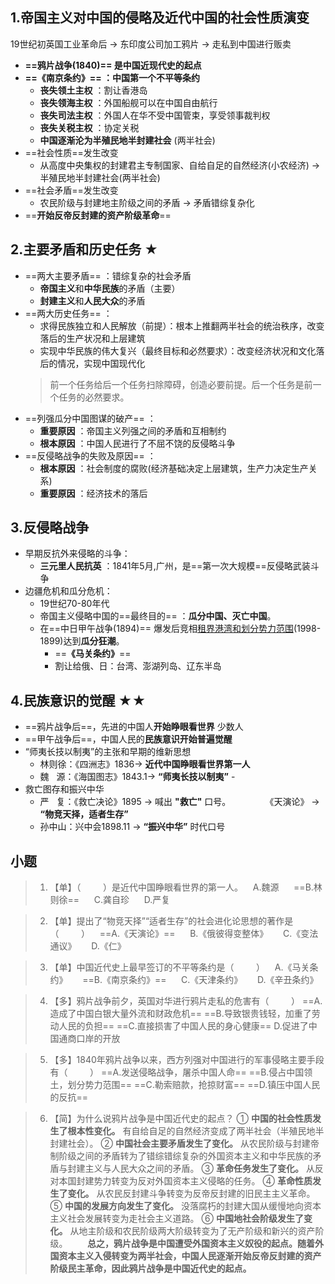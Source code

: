 ## 1.帝国主义对中国的侵略及近代中国的社会性质演变
19世纪初英国工业革命后 → 东印度公司加工鸦片 → 走私到中国进行贩卖
- **==鸦片战争(1840)== 是中国近现代史的起点**
- **==《南京条约》== ：中国第一个不平等条约**
    - **丧失领土主权** ：割让香港岛
    - **丧失领海主权** ：外国船舰可以在中国自由航行
    - **丧失司法主权** ：外国人在华不受中国管束，享受领事裁判权
    - **丧失关税主权** ：协定关税
    - **中国逐渐沦为半殖民地半封建社会** (两半社会)
- ==社会性质==发生改变
    - 从高度中央集权的封建君主专制国家、自给自足的自然经济(小农经济) → 半殖民地半封建社会(两半社会)
- ==社会矛盾==发生改变
    - 农民阶级与封建地主阶级之间的矛盾 → 矛盾错综复杂化
- ==**开始反帝反封建的资产阶级革命**==

## 2.主要矛盾和历史任务 ★
- ==两大主要矛盾== ：错综复杂的社会矛盾
    - **帝国主义**和**中华民族**的矛盾（主要）
    - **封建主义**和**人民大众**的矛盾
- ==两大历史任务== ：
    - 求得民族独立和人民解放（前提）：根本上推翻两半社会的统治秩序，改变落后的生产状况和上层建筑
    - 实现中华民族的伟大复兴（最终目标和必然要求）：改变经济状况和文化落后的情况，实现中国现代化
    > 前一个任务给后一个任务扫除障碍，创造必要前提。后一个任务是前一个任务的必然要求。
- ==列强瓜分中国图谋的破产== ：
    - **重要原因** ：帝国主义列强之间的矛盾和互相制约
    - **根本原因** ：中国人民进行了不屈不饶的反侵略斗争
- ==反侵略战争的失败及原因== ：
    - **根本原因** ：社会制度的腐败(经济基础决定上层建筑，生产力决定生产关系)
    - **重要原因** ：经济技术的落后

## 3.反侵略战争
- 早期反抗外来侵略的斗争：
    - **三元里人民抗英** ：1841年5月,广州，是==第一次大规模==反侵略武装斗争
- 边疆危机和瓜分危机：
    - 19世纪70-80年代
    - 帝国主义侵略中国的==最终目的== ：**瓜分中国、灭亡中国**。
    - 在==中日甲午战争(1894)== 爆发后竞相<u>租界港湾和划分势力范围</u>(1998-1899)达到**瓜分狂潮**。
        - ==**《马关条约》**==
        - 割让给俄、日：台湾、澎湖列岛、辽东半岛

## 4.民族意识的觉醒 ★★
- ==鸦片战争后==，先进的中国人**开始睁眼看世界** 少数人
- ==甲午战争后==，中国人民的**民族意识开始普遍觉醒**
- “师夷长技以制夷”的主张和早期的维新思想
    - 林则徐：《四洲志》1836→ **近代中国睁眼看世界第一人**
    - 魏$~~~$源：《海国图志》1843.1→ **“师夷长技以制夷”** -
- 救亡图存和振兴中华
    - 严$~~~$复：《救亡决论》1895 → 喊出 **"救亡"** 口号。
    $~~~~~~~~~~~~~$《天演论》 → **“物竞天择，适者生存”**
    - 孙中山：兴中会1898.11 → **“振兴中华”** 时代口号

## 小题
> 1. 【单】（$~~~~~~~~~$）是近代中国睁眼看世界的第一人。
$~~$ A.魏源 $~~~~$ ==B.林则徐== $~~~~$ C.龚自珍 $~~~~$ D.严复

> 2. 【单】提出了“物竞天择”“适者生存”的社会进化论思想的著作是（$~~~~~~~~~$）
$~~$ ==A.《天演论》== $~~~~$ B.《俄彼得变整体》 $~~~~$ C.《变法通议》 $~~~~$ D.《仁》

> 3. 【单】中国近代史上最早签订的不平等条约是（$~~~~~~~~~$）
$~~$ A.《马关条约》 $~~~~$ ==B.《南京条约》== $~~~~$ C.《天津条约》 $~~~~$ D.《辛丑条约》

> 4. 【多】鸦片战争前夕，英国对华进行鸦片走私的危害有（$~~~~~~~~~$）
==A.造成了中国白银大量外流和财政危机==
==B.导致银贵钱轻，加重了劳动人民的负担==
==C.直接损害了中国人民的身心健康==
D.促进了中国通商口岸的开放

> 5. 【多】1840年鸦片战争以来，西方列强对中国进行的军事侵略主要手段有（$~~~~~~~~~$）
==A.发送侵略战争，屠杀中国人命==
==B.侵占中国领土，划分势力范围==
==C.勒索赔款，抢掠财富==
==D.镇压中国人民的反抗==

> 6. 【简】为什么说鸦片战争是中国近代史的起点？
    ① **中国的社会性质发生了根本性变化。** 有自给自足的自然经济变成了两半社会（半殖民地半封建社会）。
    ② **中国社会主要矛盾发生了变化。** 从农民阶级与封建帝制阶级之间的矛盾转为了错综错综复杂的外国资本主义和中华民族的矛盾与封建主义与人民大众之间的矛盾。
    ③ **革命任务发生了变化。** 从反对本国封建势力转变为反对外国资本主义侵略的任务。
    ④ **革命性质发生了变化。** 从农民反封建斗争转变为反帝反封建的旧民主主义革命。
    ⑤ **中国的发展方向发生了变化。** 没落腐朽的封建大国从缓慢地向资本主义社会发展转变为走社会主义道路。
    ⑥ **中国地社会阶级发生了变化。** 从地主阶级和农民阶级两大阶级转变为了无产阶级和新兴的资产阶级。
    $~~~~~~$ **总之，鸦片战争是中国遭受外国资本主义奴役的起点。随着外国资本主义入侵转变为两半社会，中国人民逐渐开始反帝反封建的资产阶级民主革命，因此鸦片战争是中国近代史的起点。**
